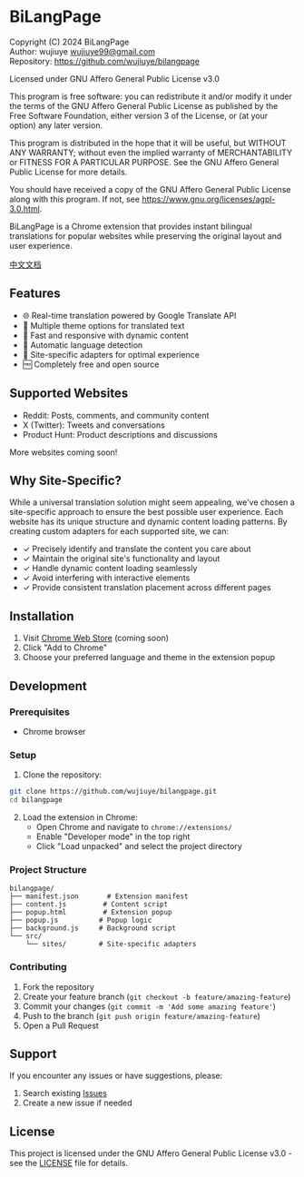 # BiLangPage

Copyright (C) 2024 BiLangPage  
Author: wujiuye <wujiuye99@gmail.com>  
Repository: https://github.com/wujiuye/bilangpage

Licensed under GNU Affero General Public License v3.0

This program is free software: you can redistribute it and/or modify
it under the terms of the GNU Affero General Public License as published by
the Free Software Foundation, either version 3 of the License, or
(at your option) any later version.

This program is distributed in the hope that it will be useful,
but WITHOUT ANY WARRANTY; without even the implied warranty of
MERCHANTABILITY or FITNESS FOR A PARTICULAR PURPOSE. See the
GNU Affero General Public License for more details.

You should have received a copy of the GNU Affero General Public License
along with this program. If not, see <https://www.gnu.org/licenses/agpl-3.0.html>.

BiLangPage is a Chrome extension that provides instant bilingual translations for popular websites while preserving the original layout and user experience.

[中文文档](./README.zh-CN.md)

## Features

- 🌐 Real-time translation powered by Google Translate API
- 🎨 Multiple theme options for translated text
- 🚀 Fast and responsive with dynamic content
- 🔄 Automatic language detection
- 💫 Site-specific adapters for optimal experience
- 🆓 Completely free and open source

## Supported Websites

- Reddit: Posts, comments, and community content
- X (Twitter): Tweets and conversations
- Product Hunt: Product descriptions and discussions

More websites coming soon!

## Why Site-Specific?

While a universal translation solution might seem appealing, we've chosen a site-specific approach to ensure the best possible user experience. Each website has its unique structure and dynamic content loading patterns. By creating custom adapters for each supported site, we can:

- ✓ Precisely identify and translate the content you care about
- ✓ Maintain the original site's functionality and layout
- ✓ Handle dynamic content loading seamlessly
- ✓ Avoid interfering with interactive elements
- ✓ Provide consistent translation placement across different pages

## Installation

1. Visit [Chrome Web Store](#) (coming soon)
2. Click "Add to Chrome"
3. Choose your preferred language and theme in the extension popup

## Development

### Prerequisites

- Chrome browser

### Setup

1. Clone the repository:

```bash
git clone https://github.com/wujiuye/bilangpage.git
cd bilangpage
```

2. Load the extension in Chrome:
   - Open Chrome and navigate to `chrome://extensions/`
   - Enable "Developer mode" in the top right
   - Click "Load unpacked" and select the project directory

### Project Structure

```
bilangpage/
├── manifest.json       # Extension manifest
├── content.js         # Content script
├── popup.html         # Extension popup
├── popup.js          # Popup logic
├── background.js     # Background script
└── src/
    └── sites/        # Site-specific adapters
```

### Contributing

1. Fork the repository
2. Create your feature branch (`git checkout -b feature/amazing-feature`)
3. Commit your changes (`git commit -m 'Add some amazing feature'`)
4. Push to the branch (`git push origin feature/amazing-feature`)
5. Open a Pull Request

## Support

If you encounter any issues or have suggestions, please:

1. Search existing [Issues](https://github.com/wujiuye/bilangpage/issues)
2. Create a new issue if needed

## License

This project is licensed under the GNU Affero General Public License v3.0 - see the [LICENSE](LICENSE) file for details.
